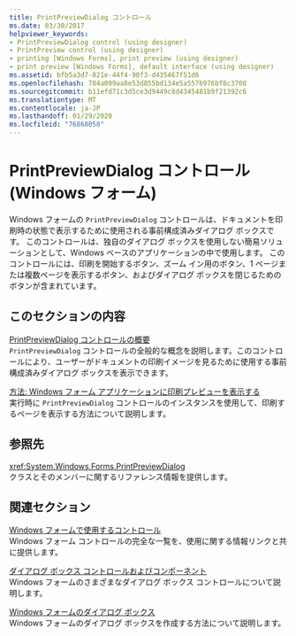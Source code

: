 ```yaml
---
title: PrintPreviewDialog コントロール
ms.date: 03/30/2017
helpviewer_keywords:
- PrintPreviewDialog control (using designer)
- PrintPreview control (using designer)
- printing [Windows Forms], print preview (using designer)
- print preview [Windows Forms], default interface (using designer)
ms.assetid: bfb5a3d7-021e-44f4-90f3-d435467f51d6
ms.openlocfilehash: 784a099aa8e53d855bd134e5a557b976bf8c3708
ms.sourcegitcommit: b11efd71c3d5ce3d9449c8d4345481b9f21392c6
ms.translationtype: MT
ms.contentlocale: ja-JP
ms.lasthandoff: 01/29/2020
ms.locfileid: "76868058"
---
```

# <a name="printpreviewdialog-control-windows-forms"></a>PrintPreviewDialog コントロール (Windows フォーム)
Windows フォームの `PrintPreviewDialog` コントロールは、ドキュメントを印刷時の状態で表示するために使用される事前構成済みダイアログ ボックスです。 このコントロールは、独自のダイアログ ボックスを使用しない簡易ソリューションとして、Windows ベースのアプリケーションの中で使用します。 このコントロールには、印刷を開始するボタン、ズーム イン用のボタン、1 ページまたは複数ページを表示するボタン、およびダイアログ ボックスを閉じるためのボタンが含まれています。  
  
## <a name="in-this-section"></a>このセクションの内容  
 [PrintPreviewDialog コントロールの概要](printpreviewdialog-control-overview-windows-forms.md)  
 `PrintPreviewDialog` コントロールの全般的な概念を説明します。このコントロールにより、ユーザーがドキュメントの印刷イメージを見るために使用する事前構成済みダイアログ ボックスを表示できます。  
  
 [方法: Windows フォーム アプリケーションに印刷プレビューを表示する](how-to-display-print-preview-in-windows-forms-applications.md)  
 実行時に `PrintPreviewDialog` コントロールのインスタンスを使用して、印刷するページを表示する方法について説明します。  
  
## <a name="reference"></a>参照先  
 <xref:System.Windows.Forms.PrintPreviewDialog>  
 クラスとそのメンバーに関するリファレンス情報を提供します。  
  
## <a name="related-sections"></a>関連セクション  
 [Windows フォームで使用するコントロール](controls-to-use-on-windows-forms.md)  
 Windows フォーム コントロールの完全な一覧を、使用に関する情報リンクと共に提供します。  
  
 [ダイアログ ボックス コントロールおよびコンポーネント](dialog-box-controls-and-components-windows-forms.md)  
 Windows フォームのさまざまなダイアログ ボックス コントロールについて説明します。  
  
 [Windows フォームのダイアログ ボックス](../dialog-boxes-in-windows-forms.md)  
 Windows フォームのダイアログ ボックスを作成する方法について説明します。
